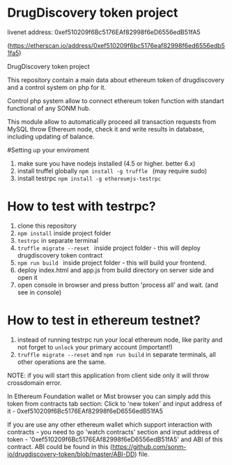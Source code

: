 # DrugDiscovery token project

livenet address: 0xef510209f6Bc5176EAf82998f6eD6556edB51fA5

(https://etherscan.io/address/0xef510209f6bc5176eaf82998f6ed6556edb51fa5)

DrugDiscovery token project

This repository contain a main data about ethereum token of drugdiscovery and a control system on php for it.

Control php system allow to connect ethereum token function with standart functional of any SONM hub.

This module allow to automatically proceed all transaction requests from MySQL throw Ethereum node, check it and write results in database, including updating of balance.

#Setting up your enviroment
1. make sure you have nodejs installed (4.5 or higher. better 6.x)
2. install truffel globally ```npm install -g truffle ``` (may require sudo)
3. install testrpc ```npm install -g ethereumjs-testrpc```


# How to test with testrpc?
1. clone this repository
2. ```npm install``` inside project folder
3. ```testrpc```  in separate terminal
4. ```truffle migrate --reset ``` inside project folder - this will deploy drugdiscovery token contract
5. ```npm run build ``` inside project folder - this will build your frontend.
6. deploy index.html and app.js from build directory on server side and open it
7. open console in browser and press button 'process all' and wait. (and see in console)

# How to test in ethereum testnet?
1. instead of running testrpc run your local ethereum node, like parity and not forget to ```unlock``` your primary account (important!)
2. ```truffle migrate --reset``` and ```npm run build``` in separate terminals, all other operations are the same.

NOTE: if you will start this application from client side only it will throw crossdomain error.

In Ethereum Foundation wallet or Mist browser you can simply add this token from contracts tab section:
Click to 'new token' and input address of it - 0xef510209f6Bc5176EAf82998f6eD6556edB51fA5

If you are use any other ethereum wallet which support interaction with contracts -
you need to go 'watch contracts' section and input address of token - '0xef510209f6Bc5176EAf82998f6eD6556edB51fA5'
and ABI of this contract. ABI could be found in this (https://github.com/sonm-io/drugdiscovery-token/blob/master/ABI-DD) file.
